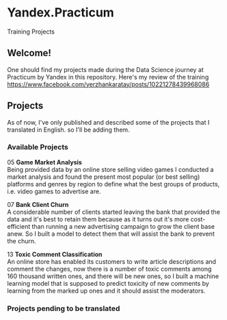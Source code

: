 # Yandex.Practicum
Training Projects

## Welcome! 

One should find my projects made during the Data Science journey at Practicum by Yandex in this repository.
Here's my review of the training https://www.facebook.com/yerzhankaratay/posts/10221278439968086

## Projects

As of now, I've only published and described some of the projects that I translated in English. so I'll be adding them.

### Available Projects

05 **Game Market Analysis** \
Being provided data by an online store selling video games I conducted a market analysis and found the present most popular (or best selling) platforms and genres by region to define what the best groups of products, i.e. video games to advertise are.

07 **Bank Client Churn** \
A considerable number of clients started leaving the bank that provided the data and it's best to retain them because as it turns out it's more cost-efficient than running a new advertising campaign to grow the client base anew. So I built a model to detect them that will assist the bank to prevent the churn.

13 **Toxic Comment Classification** \
An online store has enabled its customers to write article descriptions and comment the changes, now there is a number of toxic comments among 160 thousand written ones, and there will be new ones, so I built a machine learning model that is supposed to predict toxicity of new comments by learning from the marked up ones and it should assist the moderators.


### Projects pending to be translated 

